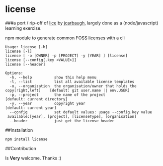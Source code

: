 license
=======

###a port / rip-off of [lice](https://github.com/jcarbaugh/lice) by [jcarbaugh](https://github.com/jcarbaugh), largely done as a (node/javascript) learning exercise.

npm module to generate common FOSS licenses with a cli
```
Usage: license [-h]
license [-l]
license [ -o [OWNER] -p [PROJECT] -y [YEAR] ] [license]
license [--config[.key <VALUE>]]
license [--header]

Options:
  -h, --help          show this help menu                                                                                     
  -l, --list          list all available license templates                                                                    
  -o, --organization  the organisation/owner that holds the copy[right,left]    [default: git user.name || env.USER]
  -p, --project       the name of the project                                   [default: current directory]
  -y, --year          copyright year                                            [default: current year]
  --config            set default values: usage --config.key value
 available:[year], [project], [licenseType], [organisation]
  --header            just get the license header                                                                             
```


##Installation

```
npm install license
```

##Contribution

Is **Very** welcome. Thanks :)

